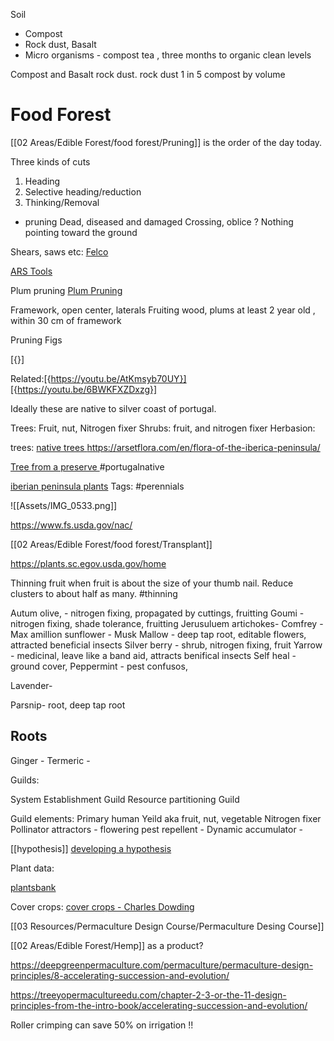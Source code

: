 
Soil

 - Compost
 - Rock dust, Basalt
 - Micro organisms - compost tea , three months to organic clean levels


Compost and Basalt rock dust. rock dust 1 in 5 compost by volume 


# Food Forest


[[02 Areas/Edible Forest/food forest/Pruning]] is the order of the day today.

Three kinds of cuts
1. Heading
2. Selective heading/reduction
3. Thinking/Removal

- pruning Dead, diseased and damaged
Crossing, oblice ? Nothing pointing toward the ground
	

Shears, saws etc:
[Felco](https://felco.com/en_us/)

[ARS Tools](https://www.arstools.eu/en//)

Plum pruning [Plum  Pruning](https://youtu.be/4iay_YiX8ts)

Framework, open center, laterals
Fruiting wood, plums at least 2 year old , within 30 cm of framework


Pruning Figs

[{[](https://www.wikihow.com/Prune-a-Fig-Tree)}]

Related:[{https://youtu.be/AtKmsyb70UY}]
[{https://youtu.be/6BWKFXZDxzg}]

Ideally these are native to silver coast of portugal.

Trees: Fruit, nut, Nitrogen fixer
Shrubs: fruit, and nitrogen fixer
Herbasion: 

trees: [native trees 
https://arsetflora.com/en/flora-of-the-iberica-peninsula/
](https://www.keelayogafarm.com/native-trees-portugal/)

[Tree from a preserve ](https://www.portugalwildlife.com/Trees.html) #portugalnative


[iberian peninsula plants](https://arsetflora.com/en/flora-of-the-iberica-peninsula/)
Tags:
#perennials 


![[Assets/IMG_0533.png]]


https://www.fs.usda.gov/nac/

[[02 Areas/Edible Forest/food forest/Transplant]]

https://plants.sc.egov.usda.gov/home

Thinning fruit when fruit is about the size of your thumb nail. Reduce clusters to about half as many. #thinning


Autum olive,  - nitrogen fixing, propagated by cuttings, fruitting
Goumi - nitrogen fixing, shade tolerance, fruitting 
Jerusuluem artichokes- 
Comfrey - 
Max amillion sunflower - 
Musk Mallow - deep tap root, editable flowers, attracted beneficial insects
Silver berry - shrub, nitrogen fixing, fruit
Yarrow - medicinal, leave like a band aid, attracts benifical insects 
Self heal - ground cover, 
Peppermint - pest confusos, 

Lavender- 

Parsnip- root, deep tap root

## Roots
Ginger - 
Termeric - 

Guilds:

System Establishment Guild
Resource partitioning Guild


Guild elements:
Primary human Yeild aka fruit, nut, vegetable 
Nitrogen fixer
Pollinator attractors - flowering 
pest repellent - 
Dynamic accumulator - 

[[hypothesis]]
[developing a hypothesis](https://www.scribbr.com/methodology/hypothesis/)

Plant data:

[plantsbank](https://plantsbank.com/plants-data/plants-by-usda-zone/)

Cover crops:
[cover crops - Charles Dowding](https://youtu.be/EPREC6s6K28)

[[03 Resources/Permaculture Design Course/Permaculture Desing Course]]

[[02 Areas/Edible Forest/Hemp]] as a product?

https://deepgreenpermaculture.com/permaculture/permaculture-design-principles/8-accelerating-succession-and-evolution/

https://treeyopermacultureedu.com/chapter-2-3-or-the-11-design-principles-from-the-intro-book/accelerating-succession-and-evolution/



Roller crimping can save 50% on irrigation !!